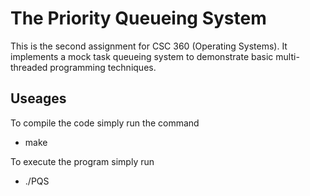 # The Priority Queueing System

This is the second assignment for CSC 360 (Operating Systems). It implements a
mock task queueing system to demonstrate basic multi-threaded programming
techniques.

## Useages

To compile the code simply run the command
- make

To execute the program simply run
- ./PQS <input-file-name>
